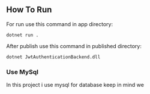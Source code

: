 <h2>How To Run</h2>
For run use this command in app directory: 

```
dotnet run .
```

After publish use this command in published directory:

```
dotnet JwtAuthenticationBackend.dll
```

<h3>Use MySql</h3>
In this project i use mysql for database
keep in mind we 
